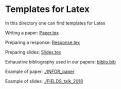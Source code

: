 # Templates for Latex 

In this directory one can find templates for Latex

Writing a paper:
[Paper.tex](Paper.tex)

Preparing a response:
[Response.tex](Response.tex)

Preparing slides:
[Slides.tex](Slides.tex)

Exhaustive bibliography used in our papers:
[biblio.bib](biblio.bib)

Example of paper: [./INFOR_paper](./INFOR_paper)

Example of slides: [./FIELDS\_talk\_2018](./FIELDS_talk_2018)



